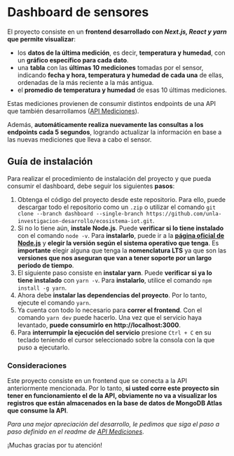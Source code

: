 # Dashboard de sensores

El proyecto consiste en un **frontend desarrollado con *Next.js, React y yarn* que permite visualizar**:
- los **datos de la última medición**, es decir, **temperatura y humedad**, con un **gráfico específico para cada dato**. 
- una **tabla** con las **últimas 10 mediciones** tomadas por el sensor, indicando **fecha y hora, temperatura y humedad de cada una** de ellas, ordenadas de la más reciente a la más antigua.
- el **promedio de temperatura y humedad** de esas 10 últimas mediciones.

Estas mediciones provienen de consumir distintos endpoints de una API que también desarrollamos ([API Mediciones](https://github.com/unla-investigacion-desarrollo/ecosistema-iot/tree/api-mediciones)).

Además, **automáticamente realiza nuevamente las consultas a los endpoints cada 5 segundos**, logrando actualizar la información en base a las nuevas mediciones que lleva a cabo el sensor.

## Guía de instalación
Para realizar el procedimiento de instalación del proyecto y que pueda consumir el dashboard, debe seguir los siguientes **pasos**:

1. Obtenga el código del proyecto desde este repositorio. Para ello, puede descargar todo el repositorio como un ```.zip``` o utilizar el comando ```git clone --branch dashboard --single-branch https://github.com/unla-investigacion-desarrollo/ecosistema-iot.git```.
2. Si no lo tiene aún, **instale Node.js**. Puede **verificar si lo tiene instalado** con el comando ```node -v```. Para **instalarlo**, puede ir a la **[página oficial de Node.js](https://nodejs.org/en)** y **elegir la versión según el sistema operativo que tenga**. Es **importante** elegir alguna que tenga la **nomenclatura LTS** ya que son las **versiones que nos aseguran que van a tener soporte por un largo periodo de tiempo**.
3. El siguiente paso consiste en **instalar yarn**. Puede **verificar si ya lo tiene instalado** con ```yarn -v```. Para **instalarlo**, utilice el comando ```npm install -g yarn```.
4. Ahora debe **instalar las dependencias del proyecto**. Por lo tanto, ejecute el comando ```yarn```.
5. Ya cuenta con todo lo necesario para **correr el frontend**. Con el comando ```yarn dev``` puede hacerlo. Una vez que el servicio haya levantado, **puede consumirlo en http://localhost:3000**.
6. Para **interrumpir la ejecución del servicio** presione ```Ctrl + C``` en su teclado teniendo el cursor seleccionado sobre la consola con la que puso a ejecutarlo.

### Consideraciones
Este proyecto consiste en un frontend que se conecta a la API anteriormente mencionada. Por lo tanto, **si usted corre este proyecto sin tener en funcionamiento el de la API, obviamente no va a visualizar los registros que están almacenados en la base de datos de MongoDB Atlas que consume la API**.

*Para una mejor apreciación del desarrollo, le pedimos que siga el paso a paso definido en el readme de [API Mediciones](https://github.com/unla-investigacion-desarrollo/ecosistema-iot/tree/api-mediciones)*.

¡Muchas gracias por tu atención!
